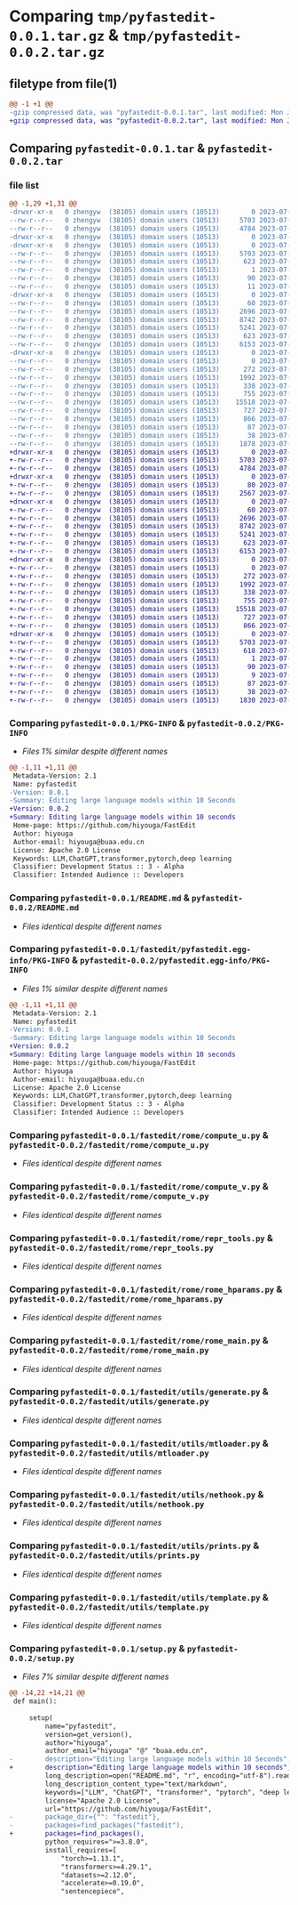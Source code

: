 # Comparing `tmp/pyfastedit-0.0.1.tar.gz` & `tmp/pyfastedit-0.0.2.tar.gz`

## filetype from file(1)

```diff
@@ -1 +1 @@
-gzip compressed data, was "pyfastedit-0.0.1.tar", last modified: Mon Jul 10 14:07:24 2023, max compression
+gzip compressed data, was "pyfastedit-0.0.2.tar", last modified: Mon Jul 10 14:16:34 2023, max compression
```

## Comparing `pyfastedit-0.0.1.tar` & `pyfastedit-0.0.2.tar`

### file list

```diff
@@ -1,29 +1,31 @@
-drwxr-xr-x   0 zhengyw  (38105) domain users (10513)        0 2023-07-10 14:07:24.347153 pyfastedit-0.0.1/
--rw-r--r--   0 zhengyw  (38105) domain users (10513)     5703 2023-07-10 14:07:24.347153 pyfastedit-0.0.1/PKG-INFO
--rw-r--r--   0 zhengyw  (38105) domain users (10513)     4784 2023-07-10 14:06:24.000000 pyfastedit-0.0.1/README.md
-drwxr-xr-x   0 zhengyw  (38105) domain users (10513)        0 2023-07-10 14:07:24.283153 pyfastedit-0.0.1/fastedit/
-drwxr-xr-x   0 zhengyw  (38105) domain users (10513)        0 2023-07-10 14:07:24.295153 pyfastedit-0.0.1/fastedit/pyfastedit.egg-info/
--rw-r--r--   0 zhengyw  (38105) domain users (10513)     5703 2023-07-10 14:07:22.000000 pyfastedit-0.0.1/fastedit/pyfastedit.egg-info/PKG-INFO
--rw-r--r--   0 zhengyw  (38105) domain users (10513)      623 2023-07-10 14:07:23.000000 pyfastedit-0.0.1/fastedit/pyfastedit.egg-info/SOURCES.txt
--rw-r--r--   0 zhengyw  (38105) domain users (10513)        1 2023-07-10 14:07:22.000000 pyfastedit-0.0.1/fastedit/pyfastedit.egg-info/dependency_links.txt
--rw-r--r--   0 zhengyw  (38105) domain users (10513)       90 2023-07-10 14:07:22.000000 pyfastedit-0.0.1/fastedit/pyfastedit.egg-info/requires.txt
--rw-r--r--   0 zhengyw  (38105) domain users (10513)       11 2023-07-10 14:07:22.000000 pyfastedit-0.0.1/fastedit/pyfastedit.egg-info/top_level.txt
-drwxr-xr-x   0 zhengyw  (38105) domain users (10513)        0 2023-07-10 14:07:24.307153 pyfastedit-0.0.1/fastedit/rome/
--rw-r--r--   0 zhengyw  (38105) domain users (10513)       60 2023-07-10 14:06:24.000000 pyfastedit-0.0.1/fastedit/rome/__init__.py
--rw-r--r--   0 zhengyw  (38105) domain users (10513)     2696 2023-07-10 14:06:23.000000 pyfastedit-0.0.1/fastedit/rome/compute_u.py
--rw-r--r--   0 zhengyw  (38105) domain users (10513)     8742 2023-07-10 14:06:23.000000 pyfastedit-0.0.1/fastedit/rome/compute_v.py
--rw-r--r--   0 zhengyw  (38105) domain users (10513)     5241 2023-07-10 14:06:23.000000 pyfastedit-0.0.1/fastedit/rome/repr_tools.py
--rw-r--r--   0 zhengyw  (38105) domain users (10513)      623 2023-07-10 14:06:23.000000 pyfastedit-0.0.1/fastedit/rome/rome_hparams.py
--rw-r--r--   0 zhengyw  (38105) domain users (10513)     6153 2023-07-10 14:06:23.000000 pyfastedit-0.0.1/fastedit/rome/rome_main.py
-drwxr-xr-x   0 zhengyw  (38105) domain users (10513)        0 2023-07-10 14:07:24.343153 pyfastedit-0.0.1/fastedit/utils/
--rw-r--r--   0 zhengyw  (38105) domain users (10513)        0 2023-07-10 14:06:24.000000 pyfastedit-0.0.1/fastedit/utils/__init__.py
--rw-r--r--   0 zhengyw  (38105) domain users (10513)      272 2023-07-10 14:06:24.000000 pyfastedit-0.0.1/fastedit/utils/context.py
--rw-r--r--   0 zhengyw  (38105) domain users (10513)     1992 2023-07-10 14:06:24.000000 pyfastedit-0.0.1/fastedit/utils/generate.py
--rw-r--r--   0 zhengyw  (38105) domain users (10513)      338 2023-07-10 14:06:24.000000 pyfastedit-0.0.1/fastedit/utils/hparams.py
--rw-r--r--   0 zhengyw  (38105) domain users (10513)      755 2023-07-10 14:06:24.000000 pyfastedit-0.0.1/fastedit/utils/mtloader.py
--rw-r--r--   0 zhengyw  (38105) domain users (10513)    15518 2023-07-10 14:06:24.000000 pyfastedit-0.0.1/fastedit/utils/nethook.py
--rw-r--r--   0 zhengyw  (38105) domain users (10513)      727 2023-07-10 14:06:24.000000 pyfastedit-0.0.1/fastedit/utils/prints.py
--rw-r--r--   0 zhengyw  (38105) domain users (10513)      866 2023-07-10 14:06:24.000000 pyfastedit-0.0.1/fastedit/utils/template.py
--rw-r--r--   0 zhengyw  (38105) domain users (10513)       87 2023-07-10 14:06:24.000000 pyfastedit-0.0.1/pyproject.toml
--rw-r--r--   0 zhengyw  (38105) domain users (10513)       38 2023-07-10 14:07:24.347153 pyfastedit-0.0.1/setup.cfg
--rw-r--r--   0 zhengyw  (38105) domain users (10513)     1878 2023-07-10 14:06:25.000000 pyfastedit-0.0.1/setup.py
+drwxr-xr-x   0 zhengyw  (38105) domain users (10513)        0 2023-07-10 14:16:34.061663 pyfastedit-0.0.2/
+-rw-r--r--   0 zhengyw  (38105) domain users (10513)     5703 2023-07-10 14:16:34.061663 pyfastedit-0.0.2/PKG-INFO
+-rw-r--r--   0 zhengyw  (38105) domain users (10513)     4784 2023-07-10 14:16:27.000000 pyfastedit-0.0.2/README.md
+drwxr-xr-x   0 zhengyw  (38105) domain users (10513)        0 2023-07-10 14:16:33.921663 pyfastedit-0.0.2/fastedit/
+-rw-r--r--   0 zhengyw  (38105) domain users (10513)       80 2023-07-10 14:16:26.000000 pyfastedit-0.0.2/fastedit/__init__.py
+-rw-r--r--   0 zhengyw  (38105) domain users (10513)     2567 2023-07-10 14:16:24.000000 pyfastedit-0.0.2/fastedit/editor.py
+drwxr-xr-x   0 zhengyw  (38105) domain users (10513)        0 2023-07-10 14:16:34.037664 pyfastedit-0.0.2/fastedit/rome/
+-rw-r--r--   0 zhengyw  (38105) domain users (10513)       60 2023-07-10 14:16:25.000000 pyfastedit-0.0.2/fastedit/rome/__init__.py
+-rw-r--r--   0 zhengyw  (38105) domain users (10513)     2696 2023-07-10 14:16:25.000000 pyfastedit-0.0.2/fastedit/rome/compute_u.py
+-rw-r--r--   0 zhengyw  (38105) domain users (10513)     8742 2023-07-10 14:16:25.000000 pyfastedit-0.0.2/fastedit/rome/compute_v.py
+-rw-r--r--   0 zhengyw  (38105) domain users (10513)     5241 2023-07-10 14:16:25.000000 pyfastedit-0.0.2/fastedit/rome/repr_tools.py
+-rw-r--r--   0 zhengyw  (38105) domain users (10513)      623 2023-07-10 14:16:25.000000 pyfastedit-0.0.2/fastedit/rome/rome_hparams.py
+-rw-r--r--   0 zhengyw  (38105) domain users (10513)     6153 2023-07-10 14:16:25.000000 pyfastedit-0.0.2/fastedit/rome/rome_main.py
+drwxr-xr-x   0 zhengyw  (38105) domain users (10513)        0 2023-07-10 14:16:34.057664 pyfastedit-0.0.2/fastedit/utils/
+-rw-r--r--   0 zhengyw  (38105) domain users (10513)        0 2023-07-10 14:16:26.000000 pyfastedit-0.0.2/fastedit/utils/__init__.py
+-rw-r--r--   0 zhengyw  (38105) domain users (10513)      272 2023-07-10 14:16:25.000000 pyfastedit-0.0.2/fastedit/utils/context.py
+-rw-r--r--   0 zhengyw  (38105) domain users (10513)     1992 2023-07-10 14:16:25.000000 pyfastedit-0.0.2/fastedit/utils/generate.py
+-rw-r--r--   0 zhengyw  (38105) domain users (10513)      338 2023-07-10 14:16:25.000000 pyfastedit-0.0.2/fastedit/utils/hparams.py
+-rw-r--r--   0 zhengyw  (38105) domain users (10513)      755 2023-07-10 14:16:25.000000 pyfastedit-0.0.2/fastedit/utils/mtloader.py
+-rw-r--r--   0 zhengyw  (38105) domain users (10513)    15518 2023-07-10 14:16:25.000000 pyfastedit-0.0.2/fastedit/utils/nethook.py
+-rw-r--r--   0 zhengyw  (38105) domain users (10513)      727 2023-07-10 14:16:26.000000 pyfastedit-0.0.2/fastedit/utils/prints.py
+-rw-r--r--   0 zhengyw  (38105) domain users (10513)      866 2023-07-10 14:16:26.000000 pyfastedit-0.0.2/fastedit/utils/template.py
+drwxr-xr-x   0 zhengyw  (38105) domain users (10513)        0 2023-07-10 14:16:34.061663 pyfastedit-0.0.2/pyfastedit.egg-info/
+-rw-r--r--   0 zhengyw  (38105) domain users (10513)     5703 2023-07-10 14:16:33.000000 pyfastedit-0.0.2/pyfastedit.egg-info/PKG-INFO
+-rw-r--r--   0 zhengyw  (38105) domain users (10513)      618 2023-07-10 14:16:33.000000 pyfastedit-0.0.2/pyfastedit.egg-info/SOURCES.txt
+-rw-r--r--   0 zhengyw  (38105) domain users (10513)        1 2023-07-10 14:16:33.000000 pyfastedit-0.0.2/pyfastedit.egg-info/dependency_links.txt
+-rw-r--r--   0 zhengyw  (38105) domain users (10513)       90 2023-07-10 14:16:33.000000 pyfastedit-0.0.2/pyfastedit.egg-info/requires.txt
+-rw-r--r--   0 zhengyw  (38105) domain users (10513)        9 2023-07-10 14:16:33.000000 pyfastedit-0.0.2/pyfastedit.egg-info/top_level.txt
+-rw-r--r--   0 zhengyw  (38105) domain users (10513)       87 2023-07-10 14:16:27.000000 pyfastedit-0.0.2/pyproject.toml
+-rw-r--r--   0 zhengyw  (38105) domain users (10513)       38 2023-07-10 14:16:34.061663 pyfastedit-0.0.2/setup.cfg
+-rw-r--r--   0 zhengyw  (38105) domain users (10513)     1830 2023-07-10 14:16:27.000000 pyfastedit-0.0.2/setup.py
```

### Comparing `pyfastedit-0.0.1/PKG-INFO` & `pyfastedit-0.0.2/PKG-INFO`

 * *Files 1% similar despite different names*

```diff
@@ -1,11 +1,11 @@
 Metadata-Version: 2.1
 Name: pyfastedit
-Version: 0.0.1
-Summary: Editing large language models within 10 Seconds
+Version: 0.0.2
+Summary: Editing large language models within 10 seconds
 Home-page: https://github.com/hiyouga/FastEdit
 Author: hiyouga
 Author-email: hiyouga@buaa.edu.cn
 License: Apache 2.0 License
 Keywords: LLM,ChatGPT,transformer,pytorch,deep learning
 Classifier: Development Status :: 3 - Alpha
 Classifier: Intended Audience :: Developers
```

### Comparing `pyfastedit-0.0.1/README.md` & `pyfastedit-0.0.2/README.md`

 * *Files identical despite different names*

### Comparing `pyfastedit-0.0.1/fastedit/pyfastedit.egg-info/PKG-INFO` & `pyfastedit-0.0.2/pyfastedit.egg-info/PKG-INFO`

 * *Files 1% similar despite different names*

```diff
@@ -1,11 +1,11 @@
 Metadata-Version: 2.1
 Name: pyfastedit
-Version: 0.0.1
-Summary: Editing large language models within 10 Seconds
+Version: 0.0.2
+Summary: Editing large language models within 10 seconds
 Home-page: https://github.com/hiyouga/FastEdit
 Author: hiyouga
 Author-email: hiyouga@buaa.edu.cn
 License: Apache 2.0 License
 Keywords: LLM,ChatGPT,transformer,pytorch,deep learning
 Classifier: Development Status :: 3 - Alpha
 Classifier: Intended Audience :: Developers
```

### Comparing `pyfastedit-0.0.1/fastedit/rome/compute_u.py` & `pyfastedit-0.0.2/fastedit/rome/compute_u.py`

 * *Files identical despite different names*

### Comparing `pyfastedit-0.0.1/fastedit/rome/compute_v.py` & `pyfastedit-0.0.2/fastedit/rome/compute_v.py`

 * *Files identical despite different names*

### Comparing `pyfastedit-0.0.1/fastedit/rome/repr_tools.py` & `pyfastedit-0.0.2/fastedit/rome/repr_tools.py`

 * *Files identical despite different names*

### Comparing `pyfastedit-0.0.1/fastedit/rome/rome_hparams.py` & `pyfastedit-0.0.2/fastedit/rome/rome_hparams.py`

 * *Files identical despite different names*

### Comparing `pyfastedit-0.0.1/fastedit/rome/rome_main.py` & `pyfastedit-0.0.2/fastedit/rome/rome_main.py`

 * *Files identical despite different names*

### Comparing `pyfastedit-0.0.1/fastedit/utils/generate.py` & `pyfastedit-0.0.2/fastedit/utils/generate.py`

 * *Files identical despite different names*

### Comparing `pyfastedit-0.0.1/fastedit/utils/mtloader.py` & `pyfastedit-0.0.2/fastedit/utils/mtloader.py`

 * *Files identical despite different names*

### Comparing `pyfastedit-0.0.1/fastedit/utils/nethook.py` & `pyfastedit-0.0.2/fastedit/utils/nethook.py`

 * *Files identical despite different names*

### Comparing `pyfastedit-0.0.1/fastedit/utils/prints.py` & `pyfastedit-0.0.2/fastedit/utils/prints.py`

 * *Files identical despite different names*

### Comparing `pyfastedit-0.0.1/fastedit/utils/template.py` & `pyfastedit-0.0.2/fastedit/utils/template.py`

 * *Files identical despite different names*

### Comparing `pyfastedit-0.0.1/setup.py` & `pyfastedit-0.0.2/setup.py`

 * *Files 7% similar despite different names*

```diff
@@ -14,22 +14,21 @@
 def main():
 
     setup(
         name="pyfastedit",
         version=get_version(),
         author="hiyouga",
         author_email="hiyouga" "@" "buaa.edu.cn",
-        description="Editing large language models within 10 Seconds",
+        description="Editing large language models within 10 seconds",
         long_description=open("README.md", "r", encoding="utf-8").read(),
         long_description_content_type="text/markdown",
         keywords=["LLM", "ChatGPT", "transformer", "pytorch", "deep learning"],
         license="Apache 2.0 License",
         url="https://github.com/hiyouga/FastEdit",
-        package_dir={"": "fastedit"},
-        packages=find_packages("fastedit"),
+        packages=find_packages(),
         python_requires=">=3.8.0",
         install_requires=[
             "torch>=1.13.1",
             "transformers>=4.29.1",
             "datasets>=2.12.0",
             "accelerate>=0.19.0",
             "sentencepiece",
```

